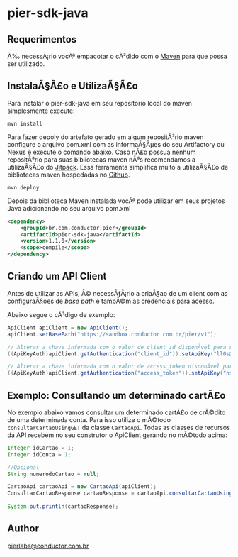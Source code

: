 # pier-sdk-java

## Requerimentos

Ã‰ necessÃ¡rio vocÃª empacotar o cÃ³dido com o [Maven](https://maven.apache.org/) para que possa ser utilizado. 

## InstalaÃ§Ã£o e UtilizaÃ§Ã£o

Para instalar o pier-sdk-java em seu repositorio local do maven simplesmente execute:

```shell
mvn install
```

Para fazer depoly do artefato gerado em algum repositÃ³rio maven configure o arquivo pom.xml com as informaÃ§Ãµes do seu Artifactory ou Nexus e execute o comando abaixo. Caso nÃ£o possua nenhum repositÃ³rio para suas bibliotecas maven nÃ³s recomendamos a utilizaÃ§Ã£o do [Jitpack](https://jitpack.io/#devconductor/pier-sdk-java/v1.0.0). Essa ferramenta simplifica muito a utilizaÃ§Ã£o de bibliotecas maven hospedadas no [Github](https://github.com).

```shell
mvn deploy
```

Depois da biblioteca Maven instalada vocÃª pode utilizar em seus projetos Java adicionando no seu arquivo pom.xml

```xml
<dependency>
    <groupId>br.com.conductor.pier</groupId>
    <artifactId>pier-sdk-java</artifactId>
    <version>1.1.0</version>
    <scope>compile</scope>
</dependency>

```

## Criando um API Client

Antes de utilizar as APIs, Ã© necessÃƒÂ¡rio a criaÃ§ao de um client com as configuraÃ§oes de _base path_ e tambÃ©m as credenciais para acesso.

Abaixo segue o cÃ³digo de exemplo:

```java
ApiClient apiClient = new ApiClient();
apiClient.setBasePath("https://sandbox.conductor.com.br/pier/v1");

// Alterar a chave informada com o valor de client_id disponÃ­vel para sua APP
((ApiKeyAuth)apiClient.getAuthentication("client_id")).setApiKey("ll0s@$AS$Ssasds");

// Alterar a chave informada com o valor de access_token disponÃ­vel para sua APP
((ApiKeyAuth)apiClient.getAuthentication("access_token")).setApiKey("nsswllKgtXTMv0G");
```

## Exemplo: Consultando um determinado cartÃ£o

No exemplo abaixo vamos consultar um determinado cartÃ£o de crÃ©dito de uma determinada conta. Para isso utilize o mÃ©todo `consultarCartaoUsingGET` da classe `CartaoApi`.
Todas as classes de recursos da API recebem no seu construtor o ApiClient gerando no mÃ©todo acima:

```java
Integer idCartao = 1;
Integer idConta = 1;

//Opcional
String numerodoCartao = null;

CartaoApi cartaoApi = new CartaoApi(apiClient);
ConsultarCartaoResponse cartaoResponse = cartaoApi.consultarCartaoUsingGET(idConta, idCartao, numerodoCartao);
      
System.out.println(cartaoResponse);
```

## Author

pierlabs@conductor.com.br


